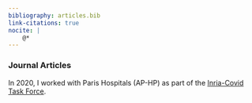 ```yaml
---
bibliography: articles.bib
link-citations: true
nocite: |
    @*
---
```

### Journal Articles

In 2020, I worked with Paris Hospitals (AP-HP) as part of the [Inria-Covid Task Force](https://www.inria.fr/en/inria-presents-projects-its-covid-mission).
